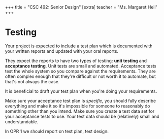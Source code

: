 +++
title = "CSC 492: Senior Design"
[extra]
teacher = "Ms. Margaret Heil"
+++

# Testing

Your project is expected to include a test plan which is documented with your
written reports and updated with your oral reports.

They expect the reports to have two types of testing: **unit testing** and
**acceptance testing**. Unit tests are small and automated. Acceptance tests
test the whole system so you compare against the requirements. They are often
complex enough that they're difficult or not worth it to automate, but that's
not always the case.

It is beneficial to draft your test plan when you're doing your requirements.

Make sure your acceptance test plan is *specific*, you should fully describe
everything and make it so it's impossible for someone to reasonably do something
other than you intend. Make sure you create a test data set for your acceptance
tests to use. Your test data should be (relatively) small and understandable.

In OPR 1 we should report on test plan, test design.
